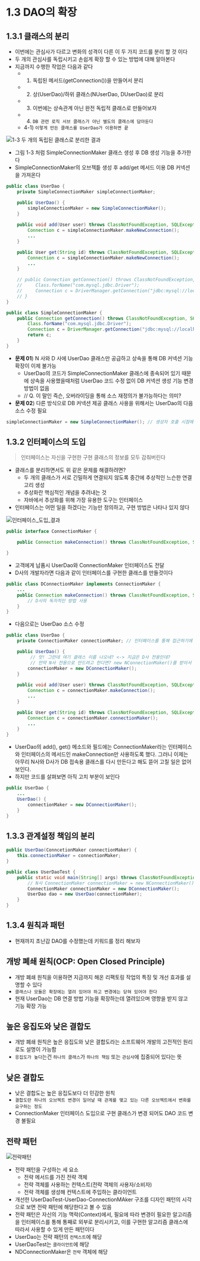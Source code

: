 # 1.3 DAO의 확장

## 1.3.1 클래스의 분리

- 이번에는 관심사가 다르고 변화의 성격이 다른 이 두 가지 코드를 분리 할 것 이다
- 두 개의 관심사를 독립시키고 손쉽게 확장 할 수 있는 방법에 대해 알아본다
- 지금까지 수행한 작업은 다음과 같다
  - 1) 독립된 메서드(getConnection())을 만들어서 분리
  - 2) 상(UserDao)/하위 클래스(NUserDao, DUserDao)로 분리
  - 3) 이번에는 상속관계 아닌 완전 독립적 클래스로 만들어보자
  - 4) `DB 관련 로직 서브 클래스가 아닌 별도의 클래스에 담아둔다`
  - 4-1) `이렇게 만든 클래스를 UserDao가 이용하면 끝` 

![1-3 두 개의 독립된 클래스로 분리한 결과](/01장/김영민/img/02.png)

- 그림 1-3 처럼 SimpleConnectionMaker 클래스 생성 후 DB 생성 기능을 추가한다
- SimpleConnectionMaker의 오브젝틑 생성 후 add/get 메서드 이용 DB 커넥션을 가져온다

```java
public class UserDao {
    private SimpleConnectionMaker simpleConnectionMaker;

    public UserDao() {
        simpleConnectionMaker = new SimpleConnectionMaker();
    }
    
    public void add(User user) throws ClassNotFoundException, SQLException {
        Connection c = simpleConnectionMaker.makeNewConnection();
        ...
    }

    public User get(String id) throws ClassNotFoundException, SQLException {
        Connection c = simpleConnectionMaker.makeNewConnection();
        ...
    }

    // public Connection getConnection() throws ClassNotFoundException, SQLExpception {
    //     Class.forName("com.mysql.jdbc.Driver");
    //     Connection c = DriverManager.getConnection("jdbc:mysql://localhost/springboot", "spring", "book");
    // }
}
```

```java
public class SimpleConnectionMaker {
    public Connection getConnection() throws ClassNotFoundException, SQLException {
        Class.forName("com.mysql.jdbc.Driver");
        Connection c = DriverManager.getConnection("jdbc:mysql://localhost/springboot", "spring", "book");
        return c;
    }
}
```

- **문제 01**) N 사와 D 사에 UserDao 클래스만 공급하고 상속을 통해 DB 커넥션 기능 확장이 이제 불가능
  - UserDao의 코드가 SimpleConnectionMaker 클래스에 종속되어 있기 때문에 상속을 사용했을때처럼
  UserDao 코드 수정 없이 DB 커넥션 생성 기능 변경 방법이 없음
  - // Q. 이 말인 즉슨, 오버라이딩을 통해 소스 재정의가 불가능하다는 의미?
- **문제 02**) 다른 방식으로 DB 커넥션 제공 클래스 사용을 위해서는 UserDao의 다음 소스 수정 필요

```java
simpleConnectionMaker = new SimpleConnectionMaker(); // 생성자 호출 시점에 해당 객체를 주입 받아서 인스턴스 변수에 넣어둔다
```


## 1.3.2 인터페이스의 도입

> 인터페이스는 자신을 구현한 구현 클래스의 정보를 모두 감춰버린다

- 클래스를 분리하면서도 위 같은 문제를 해결하려면?
  - 두 개의 클래스가 서로 긴밀하게 연결되지 않도록 중간에 추상적인 느슨한 연결고리 생성
  - 추상화란 핵심적인 개념을 추려내는 것
  - 자바에서 추상화를 위해 가장 유용한 도구는 인터페이스
- 인터페이스는 어떤 일을 하겠다는 기능만 정의하고, 구현 방법은 나타나 있지 않다

![인터페이스_도입_결과](/01장/김영민/img/03.png)

```java
public interface ConnectionMaker {

    public Connection makeConnection() throws ClassNotFoundException, SQLException;

}
```

- 고객에게 납품시 UserDao와 ConnectionMaker 인터페이스도 전달
- D사의 개발자라면 다음과 같이 인터페이스를 구현한 클래스를 만들것이다

```java
public class DConnectionMaker implements ConnectionMaker {
    ...
    public Connection makeConnection() throws ClassNotFoundException, SQLException {
        // D사의 독자적인 방법 사용
    }
}
```

- 다음으로는 UserDao 소스 수정

```java
public class UserDao {
    private ConnectionMaker connectionMaker; // 인터페이스를 통해 접근하기에 구체적인 클래스 정보 몰라도 됨

    public UserDao() {
         // 앗! 그런데 여기 클래스 이름 나오네? <-> 지금은 D사 전용인데?
         // 만약 N사 전용으로 만드려고 한다면? new NConnectionMaker()를 받아서 사용해야 할 것이다
        connectionMaker = new DConnectionMaker();
    }
    
    public void add(User user) throws ClassNotFoundException, SQLException {
        Connection c = connectionMaker.makeConnection();
        ...
    }

    public User get(String id) throws ClassNotFoundException, SQLException {
        Connection c = connectionMaker.connectionMaker();
        ...
    }
}
```

- UserDao의 add(), get() 메소드와 필드에는 ConnectionMaker라는 인터페이스와 인터페이스의 메서드인 makeConnection만 사용하도록 했다. 그러니 이제는 아무리 N사와 D사가 DB 접속용 클래스를 다시 만든다고 해도 뜯어 고칠 일은 없어 보인다.
- 하지만 코드를 살펴보면 아직 고치 부분이 보인다

```java
public UserDao {
    ...
    UserDao() {
        connectionMaker = new DConnectionMaker();
    }
}
```

## 1.3.3 관계설정 책임의 분리

```java
public UserDao(ConncetionMaker connectionMaker) {
    this.connectionMaker = connectionMaker;
}
```

```java
public class UserDaoTest {
    public static void main(String[] args) throws ClassNotFoundException, SQLException {
        // N사 ConnectionMaker connectionMaker = new NConnectionMaker();
        ConnectionMaker connectionMaker = new DConnectionMaker();
        UserDao dao = new UserDao(connectionMaker);
    }
}
```

## 1.3.4 원칙과 패턴

- 현재까지 초난감 DAO를 수정했는데 키워드를 정리 해보자

## 개방 폐쇄 원칙(OCP: Open Closed Principle)

- 개방 폐쇄 원칙을 이용하면 지금까지 해온 리팩토링 작업의 특징 및 개선 효과를 설명할 수 있다
- `클래스나 모듈은 확장에는 열려 있어야 하고 변경에는 닫혀 있어야 한다`
- 현재 UserDao는 DB 연결 방법 기능을 확장하는데 열려있으며 영향을 받지 않고 기능 확장 가능

## 높은 응집도와 낮은 결합도

- 개방 폐쇄 원칙은 높은 응집도와 낮은 결합도라는 소프트웨어 개발의 고전적인 원리로도 설명이 가능함
- `응집도가 높다`는건 `하나의 클래스`가 `하나의 책임` 또는 `관심사`에 집중되어 있다는 뜻

## 낮은 결합도

- 낮은 결합도는 높은 응집도보다 더 민감한 원칙
- `결합도란 하나의 오브젝트 변경이 일어날 때 관계를 맺고 있는 다른 오브젝트에서 변화를 요구하는 정도`
- ConnectionMaker 인터페이스 도입으로 구현 클래스가 변경 되어도 DAO 코드 변경 불필요

## 전략 패턴

![전략패턴](/01장/김영민/img/04.png)

- 전략 패턴을 구성하는 세 요소
  - 전략 메서드를 가진 전략 객체
  - 전략 객체를 사용하는 컨텍스트(전략 객체의 사용자/소비자)
  - 전략 객체를 생성해 컨텍스트에 주입하는 클라이언트
- 개선한 UserDaoTest-UserDao-ConnectionMAker 구조를 디자인 패턴의 시각으로 보면 전략 패턴에 해당한다고 볼 수 있음
- 전략 패턴은 자신의 기능 맥락(Context)에서, 필요에 따라 변경이 필요한 알고리즘을 인터페이스를 통해 통째로 외부로 분리시키고, 이를 구현한 알고리즘 클래스에 따라서 사용할 수 있게 만든 패턴이다
- UserDao는 전략 패턴의 `컨텍스트`에 해당
- UserDaoTest는 `클라이언트`에 해당
- NDConnectionMaker은 `전략` 객체에 해당